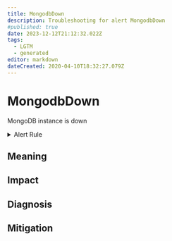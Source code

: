 ```yaml
---
title: MongodbDown
description: Troubleshooting for alert MongodbDown
#published: true
date: 2023-12-12T21:12:32.022Z
tags: 
  - LGTM
  - generated
editor: markdown
dateCreated: 2020-04-10T18:32:27.079Z
---
```


# MongodbDown

MongoDB instance is down

<details>
  <summary>Alert Rule</summary>

{{% rule "mongodb/percona-mongodb-exporter.yml" "MongodbDown" %}}

{{% comment %}}

```yaml
alert: MongodbDown
expr: mongodb_up == 0
for: 0m
labels:
    severity: critical
annotations:
    summary: MongoDB Down (instance {{ $labels.instance }})
    description: |-
        MongoDB instance is down
          VALUE = {{ $value }}
          LABELS = {{ $labels }}
    runbook: https://github.com/srerun/prometheus-alerts/blob/main/content/runbooks/percona-mongodb-exporter/MongodbDown.md

```

{{% /comment %}}

</details>


## Meaning
[//]: # "Short paragraph that explains what the alert means"


## Impact
[//]: # "What could / will happen if the alert is not addressed"



## Diagnosis
[//]: # "Steps to take to identify the cause of the problem"



## Mitigation
[//]: # "The steps necessary to resolve the alert"
